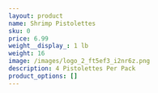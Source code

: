 ```yaml
---
layout: product
name: Shrimp Pistolettes
sku: 0
price: 6.99
weight__display_: 1 lb
weight: 16
image: /images/logo_2_ft5ef3_i2nr6z.png
description: 4﻿ Pistolettes Per Pack
product_options: []
---
```

